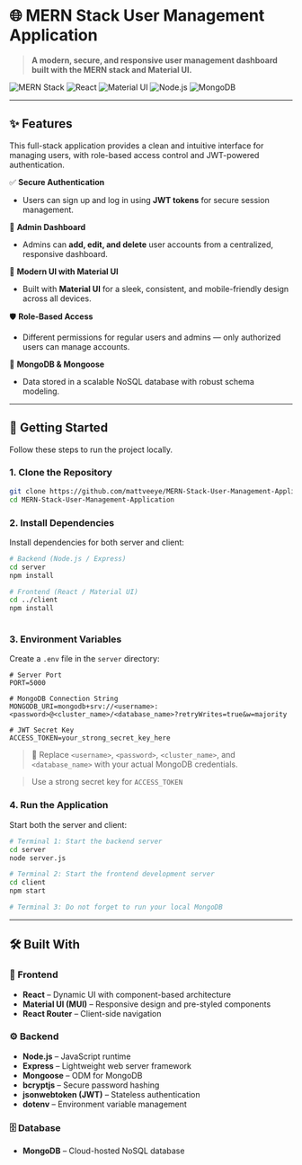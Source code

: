 
# 🌐 MERN Stack User Management Application

> **A modern, secure, and responsive user management dashboard built with the MERN stack and Material UI.**

![MERN Stack](https://img.shields.io/badge/MERN-Stack-blue?logo=mongodb&logoColor=white&color=1e40af)
![React](https://img.shields.io/badge/React-v18-green?logo=react&logoColor=white)
![Material UI](https://img.shields.io/badge/Material--UI-%231976D2?logo=mui&logoColor=white)
![Node.js](https://img.shields.io/badge/Node.js-%2368A063?logo=node.js&logoColor=white)
![MongoDB](https://img.shields.io/badge/MongoDB-%2347A248?logo=mongodb&logoColor=white)

---

## ✨ Features

This full-stack application provides a clean and intuitive interface for managing users, with role-based access control and JWT-powered authentication.

✅ **Secure Authentication**  
- Users can sign up and log in using **JWT tokens** for secure session management.

🔐 **Admin Dashboard**  
- Admins can **add, edit, and delete** user accounts from a centralized, responsive dashboard.

🎨 **Modern UI with Material UI**  
- Built with **Material UI** for a sleek, consistent, and mobile-friendly design across all devices.

🛡️ **Role-Based Access**  
- Different permissions for regular users and admins — only authorized users can manage accounts.

💾 **MongoDB & Mongoose**  
- Data stored in a scalable NoSQL database with robust schema modeling.

---

## 🚀 Getting Started

Follow these steps to run the project locally.

### 1. Clone the Repository

```bash
git clone https://github.com/mattveeye/MERN-Stack-User-Management-Application
cd MERN-Stack-User-Management-Application
```

### 2. Install Dependencies

Install dependencies for both server and client:

```bash
# Backend (Node.js / Express)
cd server
npm install

# Frontend (React / Material UI)
cd ../client
npm install



```



### 3. Environment Variables

Create a `.env` file in the `server` directory:

```env
# Server Port
PORT=5000

# MongoDB Connection String
MONGODB_URI=mongodb+srv://<username>:<password>@<cluster_name>/<database_name>?retryWrites=true&w=majority

# JWT Secret Key
ACCESS_TOKEN=your_strong_secret_key_here
```

> 🔐 Replace `<username>`, `<password>`, `<cluster_name>`, and `<database_name>` with your actual MongoDB credentials.  

> Use a strong secret key for `ACCESS_TOKEN` 

### 4. Run the Application

Start both the server and client:

```bash
# Terminal 1: Start the backend server
cd server
node server.js
```

```bash
# Terminal 2: Start the frontend development server
cd client
npm start
```

```bash
# Terminal 3: Do not forget to run your local MongoDB
```

---

## 🛠️ Built With

### 🎨 Frontend
- **React** – Dynamic UI with component-based architecture
- **Material UI (MUI)** – Responsive design and pre-styled components
- **React Router** – Client-side navigation

### ⚙️ Backend
- **Node.js** – JavaScript runtime
- **Express** – Lightweight web server framework
- **Mongoose** – ODM for MongoDB
- **bcryptjs** – Secure password hashing
- **jsonwebtoken (JWT)** – Stateless authentication
- **dotenv** – Environment variable management

### 🗄️ Database
- **MongoDB** – Cloud-hosted NoSQL database

